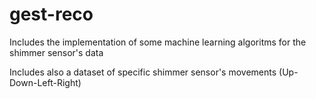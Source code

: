 # gest-reco


Includes the implementation of some machine learning algoritms for the shimmer sensor's data


Includes also a dataset of specific shimmer sensor's movements (Up-Down-Left-Right)

